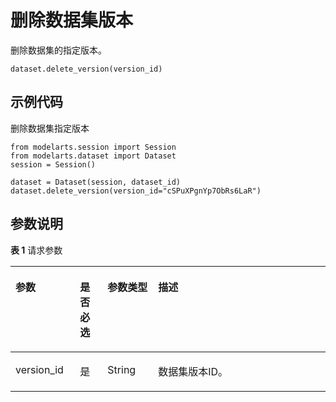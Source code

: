# 删除数据集版本<a name="modelarts_04_0336"></a>

删除数据集的指定版本。

```
dataset.delete_version(version_id)
```

## 示例代码<a name="section114673336494"></a>

删除数据集指定版本

```
from modelarts.session import Session
from modelarts.dataset import Dataset
session = Session()

dataset = Dataset(session, dataset_id)
dataset.delete_version(version_id="cSPuXPgnYp7ObRs6LaR")
```

## 参数说明<a name="section46048158505"></a>

**表 1**  请求参数

<a name="table5852141022412"></a>
<table><thead align="left"><tr id="row1385213107249"><th class="cellrowborder" valign="top" width="20.47%" id="mcps1.2.5.1.1"><p id="p5852161020240"><a name="p5852161020240"></a><a name="p5852161020240"></a>参数</p>
</th>
<th class="cellrowborder" valign="top" width="8.77%" id="mcps1.2.5.1.2"><p id="p13852121020246"><a name="p13852121020246"></a><a name="p13852121020246"></a>是否必选</p>
</th>
<th class="cellrowborder" valign="top" width="16.04%" id="mcps1.2.5.1.3"><p id="p885371052410"><a name="p885371052410"></a><a name="p885371052410"></a>参数类型</p>
</th>
<th class="cellrowborder" valign="top" width="54.72%" id="mcps1.2.5.1.4"><p id="p885317103248"><a name="p885317103248"></a><a name="p885317103248"></a>描述</p>
</th>
</tr>
</thead>
<tbody><tr id="row1685321016244"><td class="cellrowborder" valign="top" width="20.47%" headers="mcps1.2.5.1.1 "><p id="p11832822194818"><a name="p11832822194818"></a><a name="p11832822194818"></a>version_id</p>
</td>
<td class="cellrowborder" valign="top" width="8.77%" headers="mcps1.2.5.1.2 "><p id="p184616124511"><a name="p184616124511"></a><a name="p184616124511"></a>是</p>
</td>
<td class="cellrowborder" valign="top" width="16.04%" headers="mcps1.2.5.1.3 "><p id="p385418296158"><a name="p385418296158"></a><a name="p385418296158"></a>String</p>
</td>
<td class="cellrowborder" valign="top" width="54.72%" headers="mcps1.2.5.1.4 "><p id="p5601639154814"><a name="p5601639154814"></a><a name="p5601639154814"></a>数据集版本ID。</p>
</td>
</tr>
</tbody>
</table>

